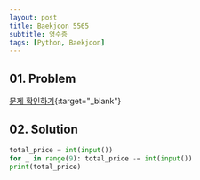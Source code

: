 ```yaml
---
layout: post
title: Baekjoon 5565
subtitle: 영수증
tags: [Python, Baekjoon]
---
```


## 01. Problem

[문제 확인하기](https://www.acmicpc.net/problem/5565){:target="_blank"}

## 02. Solution

```Python
total_price = int(input())
for _ in range(9): total_price -= int(input())
print(total_price)
```
